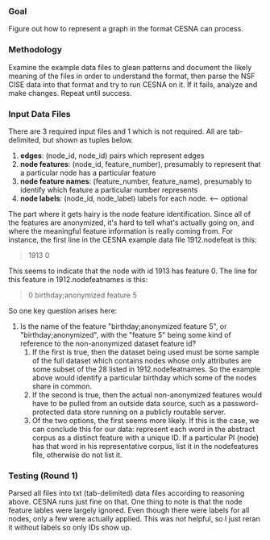 ### Goal

Figure out how to represent a graph in the format CESNA can process.

### Methodology

Examine the example data files to glean patterns and document the likely meaning
of the files in order to understand the format, then parse the NSF CISE data
into that format and try to run CESNA on it. If it fails, analyze and make
changes. Repeat until success.

### Input Data Files

There are 3 required input files and 1 which is not required. All are
tab-delimited, but shown as tuples below.

1.  **edges**: (node_id, node_id) pairs which represent edges
2.  **node features**: (node_id, feature_number), presumably to represent that a
    particular node has a particular feature
3.  **node feature names**: (feature_number, feature_name), presumably to
    identify which feature a particular number represents
4.  **node labels**: (node_id, node_label) labels for each node. <-- optional

The part where it gets hairy is the node feature identification. Since all of
the features are anonymized, it's hard to tell what's actually going on, and
where the meaningful feature information is really coming from. For instance,
the first line in the CESNA example data file 1912.nodefeat is this:

> 1913    0

This seems to indicate that the node with id 1913 has feature 0. The line for
this feature in 1912.nodefeatnames is this:

> 0    birthday;anonymized feature 5

So one key question arises here:

1.  Is the name of the feature "birthday;anonymized feature 5", or
    "birthday;anonymized", with the "feature 5" being some kind of reference to
    the non-anonymized dataset feature id?
    1. If the first is true, then the dataset being used must be some sample of
       the full dataset which contains nodes whose only attributes are some
       subset of the 28 listed in 1912.nodefeatnames. So the example above would
       identify a particular birthday which some of the nodes share in common.
    2. If the second is true, then the actual non-anonymized features would have
       to be pulled from an outside data source, such as a password-protected
       data store running on a publicly routable server.
    3. Of the two options, the first seems more likely. If this is the case, we
       can conclude this for our data: represent each word in the abstract
       corpus as a distinct feature with a unique ID. If a particular PI (node)
       has that word in his representative corpus, list it in the nodefeatures
       file, otherwise do not list it.

### Testing (Round 1)

Parsed all files into txt (tab-delimited) data files according to reasoning
above. CESNA runs just fine on that. One thing to note is that the node feature
lables were largely ignored. Even though there were labels for all nodes, only a
few were actually applied. This was not helpful, so I just reran it without
labels so only IDs show up.

